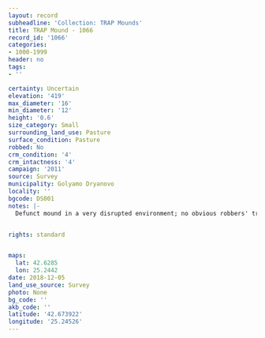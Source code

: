 ```yaml
---
layout: record
subheadline: 'Collection: TRAP Mounds'
title: TRAP Mound - 1066
record_id: '1066'
categories:
- 1000-1999
header: no
tags:
- ''

certainty: Uncertain
elevation: '419'
max_diameter: '16'
min_diameter: '12'
height: '0.6'
size_category: Small
surrounding_land_use: Pasture
surface_condition: Pasture
robbed: No
crm_condition: '4'
crm_intactness: '4'
campaign: '2011'
source: Survey
municipality: Golyamo Dryanovo
locality: ''
bgcode: DS001
notes: |-
  Defunct mound in a very disrupted environment; no obvious robbers' trenchs if any, they are old and lost in the general disuption of the mound and surrounding area.


rights: standard


maps:
  lat: 42.6285
  lon: 25.2442
date: 2018-12-05
land_use_source: Survey
photo: None
bg_code: ''
akb_code: ''
latitude: '42.673922'
longitude: '25.24526'
---
```

